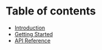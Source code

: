 # Table of contents

* [Introduction](../README.md)
* [Getting Started](../getting-started.md)
* [API Reference](../api-reference.md)

